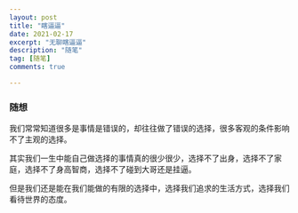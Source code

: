 ```yaml
---
layout: post
title: "瞎逼逼"
date: 2021-02-17
excerpt: "无聊瞎逼逼"
description: "随笔"
tag: [随笔]
comments: true

---
```


### 随想

我们常常知道很多是事情是错误的，却往往做了错误的选择，很多客观的条件影响不了主观的选择。

其实我们一生中能自己做选择的事情真的很少很少，选择不了出身，选择不了家庭，选择不了身高智商，选择不了碰到大哥还是挂逼。

但是我们还是能在我们能做的有限的选择中，选择我们追求的生活方式，选择我们看待世界的态度。

